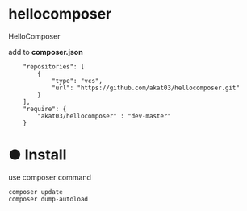 # hellocomposer

HelloComposer


add to **composer.json**

```
    "repositories": [
        {
            "type": "vcs",
            "url": "https://github.com/akat03/hellocomposer.git"
        }
    ],
    "require": {
        "akat03/hellocomposer" : "dev-master"
    }
```


# ● Install
use composer command

```
composer update
composer dump-autoload
```
